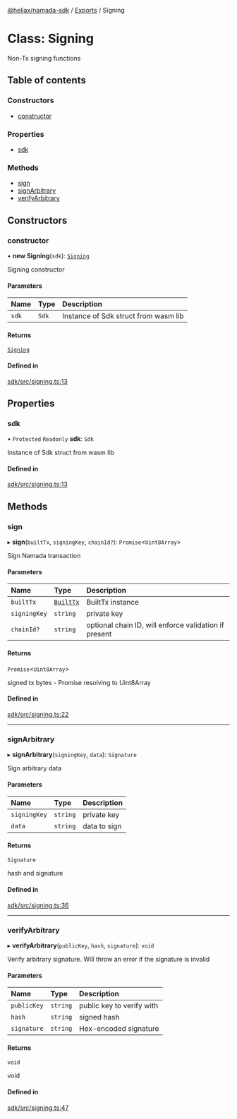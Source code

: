 [@heliax/namada-sdk](../README.md) / [Exports](../modules.md) / Signing

# Class: Signing

Non-Tx signing functions

## Table of contents

### Constructors

- [constructor](Signing.md#constructor)

### Properties

- [sdk](Signing.md#sdk)

### Methods

- [sign](Signing.md#sign)
- [signArbitrary](Signing.md#signarbitrary)
- [verifyArbitrary](Signing.md#verifyarbitrary)

## Constructors

### constructor

• **new Signing**(`sdk`): [`Signing`](Signing.md)

Signing constructor

#### Parameters

| Name | Type | Description |
| :------ | :------ | :------ |
| `sdk` | `Sdk` | Instance of Sdk struct from wasm lib |

#### Returns

[`Signing`](Signing.md)

#### Defined in

[sdk/src/signing.ts:13](https://github.com/anoma/namada-interface/blob/e838685d/packages/sdk/src/signing.ts#L13)

## Properties

### sdk

• `Protected` `Readonly` **sdk**: `Sdk`

Instance of Sdk struct from wasm lib

#### Defined in

[sdk/src/signing.ts:13](https://github.com/anoma/namada-interface/blob/e838685d/packages/sdk/src/signing.ts#L13)

## Methods

### sign

▸ **sign**(`builtTx`, `signingKey`, `chainId?`): `Promise`\<`Uint8Array`\>

Sign Namada transaction

#### Parameters

| Name | Type | Description |
| :------ | :------ | :------ |
| `builtTx` | [`BuiltTx`](BuiltTx.md) | BuiltTx instance |
| `signingKey` | `string` | private key |
| `chainId?` | `string` | optional chain ID, will enforce validation if present |

#### Returns

`Promise`\<`Uint8Array`\>

signed tx bytes - Promise resolving to Uint8Array

#### Defined in

[sdk/src/signing.ts:22](https://github.com/anoma/namada-interface/blob/e838685d/packages/sdk/src/signing.ts#L22)

___

### signArbitrary

▸ **signArbitrary**(`signingKey`, `data`): `Signature`

Sign arbitrary data

#### Parameters

| Name | Type | Description |
| :------ | :------ | :------ |
| `signingKey` | `string` | private key |
| `data` | `string` | data to sign |

#### Returns

`Signature`

hash and signature

#### Defined in

[sdk/src/signing.ts:36](https://github.com/anoma/namada-interface/blob/e838685d/packages/sdk/src/signing.ts#L36)

___

### verifyArbitrary

▸ **verifyArbitrary**(`publicKey`, `hash`, `signature`): `void`

Verify arbitrary signature. Will throw an error if the signature is invalid

#### Parameters

| Name | Type | Description |
| :------ | :------ | :------ |
| `publicKey` | `string` | public key to verify with |
| `hash` | `string` | signed hash |
| `signature` | `string` | Hex-encoded signature |

#### Returns

`void`

void

#### Defined in

[sdk/src/signing.ts:47](https://github.com/anoma/namada-interface/blob/e838685d/packages/sdk/src/signing.ts#L47)
